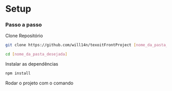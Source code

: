 
# Setup

### Passo a passo
Clone Repositório
```sh
git clone https://github.com/will14n/texoitFrontProject [nome_da_pasta_desejada]
```
```sh
cd [nome_da_pasta_desejada]
```

Instalar as dependências
```sh
npm install
```
Rodar o projeto com o comando
```npm run dev
```
